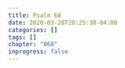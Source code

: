 ```yaml
---
title: Psalm 68
date: 2020-03-28T20:25:38-04:00
categories: []
tags: []
chapter: "068"
inprogress: false
---
```


